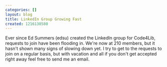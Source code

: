 ```yaml
---
categories: []
layout: blog
title: LinkedIn Group Growing Fast
created: 1216138580
---
```

Ever since Ed Summers (edsu) created the LinkedIn group for Code4Lib, requests to join have been flooding in. We're now at 210 members, but it hasn't shown many signs of slowing down yet. I try to get to the requests to join on a regular basis, but with vacation and all if you don't get accepted right away feel free to send me an email.
